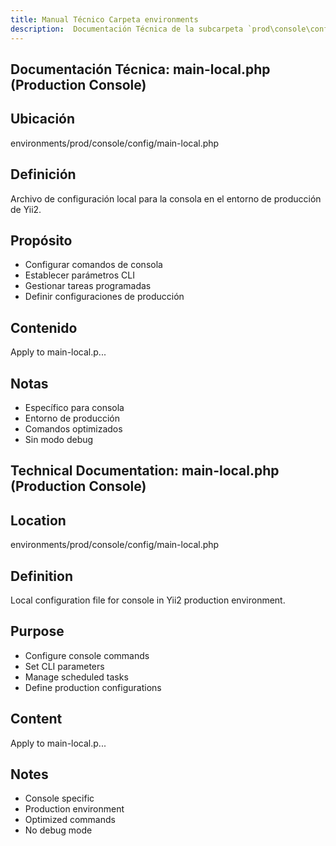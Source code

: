 ```yaml
---
title: Manual Técnico Carpeta environments
description:  Documentación Técnica de la subcarpeta `prod\console\config`
---
```


## Documentación Técnica: main-local.php (Production Console)

## Ubicación
environments/prod/console/config/main-local.php

## Definición
Archivo de configuración local para la consola en el entorno de producción de Yii2.

## Propósito
- Configurar comandos de consola
- Establecer parámetros CLI
- Gestionar tareas programadas
- Definir configuraciones de producción

## Contenido
Apply to main-local.p...

## Notas
- Específico para consola
- Entorno de producción
- Comandos optimizados
- Sin modo debug

## Technical Documentation: main-local.php (Production Console)

## Location
environments/prod/console/config/main-local.php

## Definition
Local configuration file for console in Yii2 production environment.

## Purpose
- Configure console commands
- Set CLI parameters
- Manage scheduled tasks
- Define production configurations

## Content
Apply to main-local.p...

## Notes
- Console specific
- Production environment
- Optimized commands
- No debug mode


